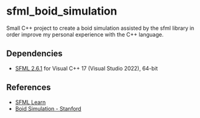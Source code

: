 # sfml_boid_simulation
Small C++ project to create a boid simulation assisted by the sfml library in order improve my personal experience with the C++ language.

## Dependencies
- [SFML 2.6.1](https://www.sfml-dev.org/download/sfml/2.6.1/) for Visual C++ 17 (Visual Studio 2022), 64-bit

## References
- [SFML Learn](https://www.sfml-dev.org/learn.php)
- [Boid Simulation - Stanford](https://cs.stanford.edu/people/eroberts/courses/soco/projects/2008-09/modeling-natural-systems/boids.html)
